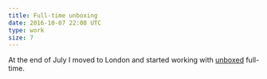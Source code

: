 ```yaml
---
title: Full-time unboxing
date: 2016-10-07 22:08 UTC
type: work
size: 7
---
```

At the end of July I moved to London and started working with [unboxed](http://unboxed.co) full-time. 
